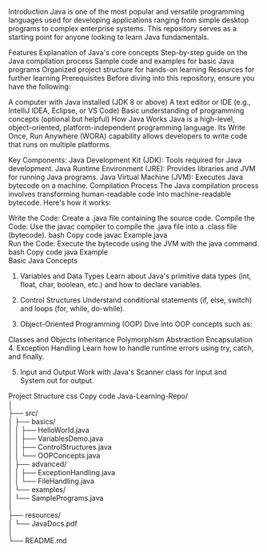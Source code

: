 Introduction
Java is one of the most popular and versatile programming languages used for developing applications ranging from simple desktop programs to complex enterprise systems. This repository serves as a starting point for anyone looking to learn Java fundamentals.

Features
Explanation of Java's core concepts
Step-by-step guide on the Java compilation process
Sample code and examples for basic Java programs
Organized project structure for hands-on learning
Resources for further learning
Prerequisites
Before diving into this repository, ensure you have the following:

A computer with Java installed (JDK 8 or above)
A text editor or IDE (e.g., IntelliJ IDEA, Eclipse, or VS Code)
Basic understanding of programming concepts (optional but helpful)
How Java Works
Java is a high-level, object-oriented, platform-independent programming language. Its Write Once, Run Anywhere (WORA) capability allows developers to write code that runs on multiple platforms.

Key Components:
Java Development Kit (JDK): Tools required for Java development.
Java Runtime Environment (JRE): Provides libraries and JVM for running Java programs.
Java Virtual Machine (JVM): Executes Java bytecode on a machine.
Compilation Process
The Java compilation process involves transforming human-readable code into machine-readable bytecode. Here's how it works:

Write the Code: Create a .java file containing the source code.
Compile the Code: Use the javac compiler to compile the .java file into a .class file (bytecode).
bash
Copy code
javac Example.java  
Run the Code: Execute the bytecode using the JVM with the java command.
bash
Copy code
java Example  
Basic Java Concepts
1. Variables and Data Types
Learn about Java's primitive data types (int, float, char, boolean, etc.) and how to declare variables.

2. Control Structures
Understand conditional statements (if, else, switch) and loops (for, while, do-while).

3. Object-Oriented Programming (OOP)
Dive into OOP concepts such as:

Classes and Objects
Inheritance
Polymorphism
Abstraction
Encapsulation
4. Exception Handling
Learn how to handle runtime errors using try, catch, and finally.

5. Input and Output
Work with Java's Scanner class for input and System.out for output.

Project Structure
css
Copy code
Java-Learning-Repo/  
│  
├── src/  
│   ├── basics/  
│   │   ├── HelloWorld.java  
│   │   ├── VariablesDemo.java  
│   │   ├── ControlStructures.java  
│   │   └── OOPConcepts.java  
│   ├── advanced/  
│   │   ├── ExceptionHandling.java  
│   │   └── FileHandling.java  
│   └── examples/  
│       └── SamplePrograms.java  
│  
├── resources/  
│   └── JavaDocs.pdf  
│  
└── README.md  
